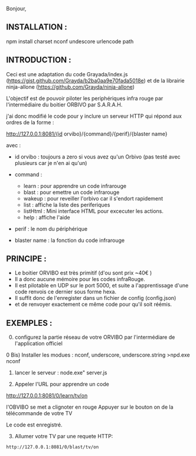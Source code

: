 Bonjour,

INSTALLATION : 
--------------
npm install charset nconf undescore urlencode path

INTRODUCTION : 
--------------
Ceci est une adaptation du code Grayada/index.js (https://gist.github.com/Grayda/b2ba0aa9e70fada5018e)
et de la librairie ninja-allone (https://github.com/Grayda/ninja-allone)

L'objectif est de pouvoir piloter les periphériques  infra rouge  par l'intermédiaire du boitier ORBIVO par S.A.R.A.H.

j'ai donc modifié le code pour y inclure un serveur HTTP qui répond aux ordres de la forme :

 http://127.0.0.1:8081/{id orvibo}/{command}/{perif}/{blaster name}

 avec :
  - id orvibo : toujours a zero si vous avez qu'un Orbivo (pas testé avec plusieurs car je n'en ai qu'un)
  
  - command :
  	* learn     : pour apprendre un code infrarouge
  	* blast     : pour emettre un code infrarouge
  	* wakeup    : pour reveiller l'orbivo car il s'endort rapidement
    * list      : affiche la liste des periferiques
    * listHtml  : Mini interface HTML pour excecuter les actions.
    * help      : affiche l'aide

  - perif : le nom du périphérique

  - blaster name : la fonction du code infrarouge


PRINCIPE :
----------
  - Le boitier ORVIBO est très primitif (d'ou sont prix ~40€ )
  - Il a donc aucune mémoire pour les codes infraRouge.
  - Il est pilotable en UDP sur le port 5000, et suite a l'apprentissage d'une code renvois ce dernier sous forme hexa.
  - Il suffit donc de l'enregister dans un fichier de config (config.json)
  - et de renvoyer exactement ce même code pour qu'il soit réémis.


EXEMPLES :
----------
 0) configurez la partie réseau de  votre ORVIBO par l'intermédiare de l'application officiel

 0 Bis) Installer les modues : nconf, underscore, underscore.string
    >npd.exe nconf

 1) lancer le serveur :
 	node.exe" server.js

 2) Appeler l'URL pour apprendre un code

  http://127.0.0.1:8081/0/learn/tv/on

  l'OBVIBO se met a clignoter en rouge
  Appuyer sur le bouton on de  la télécommande de votre TV
   
  Le code est enregistré.

  3) Allumer votre TV par une requete HTTP: 

	http://127.0.0.1:8081/0/blast/tv/on  



